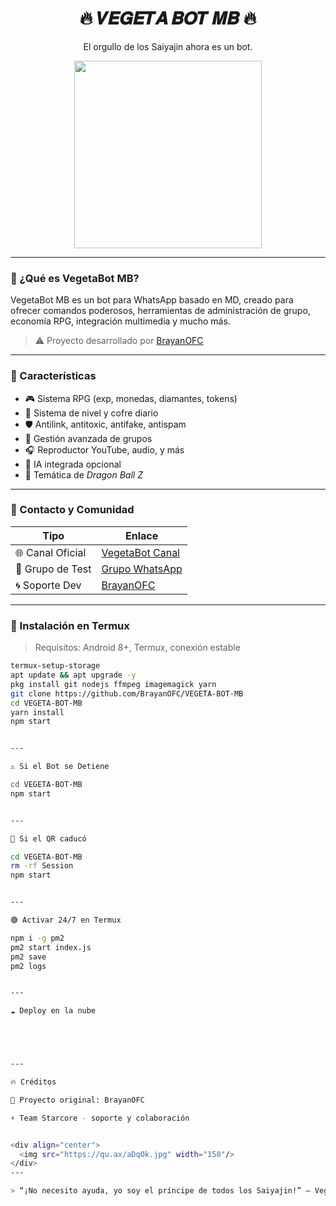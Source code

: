 <h1 align="center">🔥 𝑽𝑬𝑮𝑬𝑻𝑨 𝑩𝑶𝑻 𝑴𝑩 🔥</h1>
<p align="center">El orgullo de los Saiyajin ahora es un bot.</p>

<div align="center">
  <img src="https://qu.ax/zKuno.jpg" width="300" />
</div>

---

### 👑 ¿Qué es VegetaBot MB?

VegetaBot MB es un bot para WhatsApp basado en MD, creado para ofrecer comandos poderosos, herramientas de administración de grupo, economía RPG, integración multimedia y mucho más.

> ⚠️ Proyecto desarrollado por [BrayanOFC](https://github.com/brayan127p)

---

### 🚀 Características

- 🎮 Sistema RPG (exp, monedas, diamantes, tokens)
- 👑 Sistema de nivel y cofre diario
- 🛡 Antilink, antitoxic, antifake, antispam
- 👥 Gestión avanzada de grupos
- 🎧 Reproductor YouTube, audio, y más
- 🧠 IA integrada opcional
- 🌌 Temática de *Dragon Ball Z*

---

### 📱 Contacto y Comunidad

| Tipo        | Enlace |
|-------------|--------|
| 🌐 Canal Oficial | [VegetaBot Canal](https://whatsapp.com/channel/0029VagYdbFEwEk5htUejk0t) |
| 🧪 Grupo de Test | [Grupo WhatsApp](https://chat.whatsapp.com/Jjs2l4X3LdP7RHr06WsasW) |
| 🌀 Soporte Dev   | [BrayanOFC](https://wa.me/526641784469) |

---

### 📲 Instalación en Termux

> Requisitos: Android 8+, Termux, conexión estable

```bash
termux-setup-storage
apt update && apt upgrade -y
pkg install git nodejs ffmpeg imagemagick yarn
git clone https://github.com/BrayanOFC/VEGETA-BOT-MB
cd VEGETA-BOT-MB
yarn install
npm start


---

⚠️ Si el Bot se Detiene

cd VEGETA-BOT-MB
npm start


---

🔁 Si el QR caducó

cd VEGETA-BOT-MB
rm -rf Session
npm start


---

🟢 Activar 24/7 en Termux

npm i -g pm2
pm2 start index.js
pm2 save
pm2 logs


---

☁️ Deploy en la nube





---

🔥 Créditos

👾 Proyecto original: BrayanOFC

⚡ Team Starcore - soporte y colaboración


<div align="center">
  <img src="https://qu.ax/aDqOk.jpg" width="150"/>
</div>
---

> “¡No necesito ayuda, yo soy el príncipe de todos los Saiyajin!” — Vegeta



